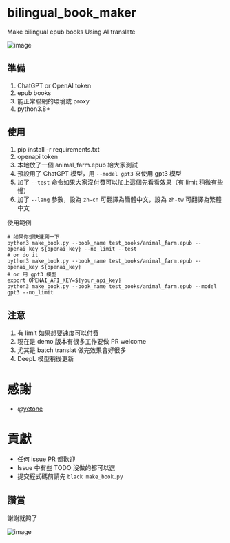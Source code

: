 # bilingual_book_maker

Make bilingual epub books Using AI translate

![image](https://user-images.githubusercontent.com/15976103/222317531-a05317c5-4eee-49de-95cd-04063d9539d9.png)

## 準備

1. ChatGPT or OpenAI token
2. epub books
3. 能正常聯網的環境或 proxy
4. python3.8+

## 使用

1. pip install -r requirements.txt
2. openapi token
3. 本地放了一個 animal_farm.epub 給大家測試
4. 預設用了 ChatGPT 模型，用 `--model gpt3` 來使用 gpt3 模型
5. 加了 `--test` 命令如果大家沒付費可以加上這個先看看效果（有 limit 稍微有些慢）
6. 加了 `--lang` 參數，設為 `zh-cn` 可翻譯為簡體中文，設為 `zh-tw` 可翻譯為繁體中文

使用範例

```shell
# 如果你想快速測一下
python3 make_book.py --book_name test_books/animal_farm.epub --openai_key ${openai_key} --no_limit --test
# or do it
python3 make_book.py --book_name test_books/animal_farm.epub --openai_key ${openai_key}
# or 用 gpt3 模型
export OPENAI_API_KEY=${your_api_key}
python3 make_book.py --book_name test_books/animal_farm.epub --model gpt3 --no_limit
```

## 注意

1. 有 limit 如果想要速度可以付費
2. 現在是 demo 版本有很多工作要做 PR welcome
3. 尤其是 batch translat 做完效果會好很多
4. DeepL 模型稍後更新

# 感謝

- @[yetone](https://github.com/yetone)

# 貢獻

- 任何 issue PR 都歡迎
- Issue 中有些 TODO 沒做的都可以選
- 提交程式碼前請先 `black make_book.py`

## 讚賞

謝謝就夠了

![image](https://user-images.githubusercontent.com/15976103/222407199-1ed8930c-13a8-402b-9993-aaac8ee84744.png)